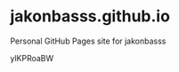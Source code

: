 # jakonbasss.github.io
Personal GitHub Pages site for jakonbasss













































































ylKPRoaBW
